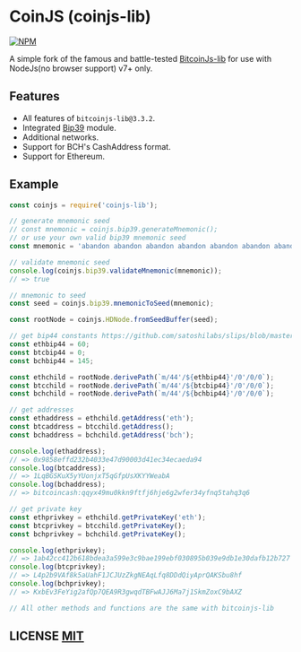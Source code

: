 # CoinJS (coinjs-lib)
[![NPM](https://img.shields.io/npm/v/coinjs-lib.svg)](https://www.npmjs.org/package/coinjs-lib)

A simple fork of the famous and battle-tested [BitcoinJs-lib](https://github.com/bitcoinjs/bitcoinjs-lib) for use with NodeJs(no browser support) v7+ only.

## Features
- All features of `bitcoinjs-lib@3.3.2`.
- Integrated [Bip39](https://github.com/bitcoinjs/bip39) module.
- Additional networks.
- Support for BCH's CashAddress format.
- Support for Ethereum.

## Example
```js
const coinjs = require('coinjs-lib');

// generate mnemonic seed
// const mnemonic = coinjs.bip39.generateMnemonic();
// or use your own valid bip39 mnemonic seed
const mnemonic = 'abandon abandon abandon abandon abandon abandon abandon abandon abandon abandon abandon about';

// validate mnemonic seed
console.log(coinjs.bip39.validateMnemonic(mnemonic));
// => true

// mnemonic to seed
const seed = coinjs.bip39.mnemonicToSeed(mnemonic);

const rootNode = coinjs.HDNode.fromSeedBuffer(seed);

// get bip44 constants https://github.com/satoshilabs/slips/blob/master/slip-0044.md
const ethbip44 = 60;
const btcbip44 = 0;
const bchbip44 = 145;

const ethchild = rootNode.derivePath(`m/44'/${ethbip44}'/0'/0/0`);
const btcchild = rootNode.derivePath(`m/44'/${btcbip44}'/0'/0/0`);
const bchchild = rootNode.derivePath(`m/44'/${bchbip44}'/0'/0/0`);

// get addresses
const ethaddress = ethchild.getAddress('eth');
const btcaddress = btcchild.getAddress();
const bchaddress = bchchild.getAddress('bch');

console.log(ethaddress);
// => 0x9858effd232b4033e47d90003d41ec34ecaeda94
console.log(btcaddress);
// => 1LqBGSKuX5yYUonjxT5qGfpUsXKYYWeabA
console.log(bchaddress);
// => bitcoincash:qqyx49mu0kkn9ftfj6hje6g2wfer34yfnq5tahq3q6

// get private key
const ethprivkey = ethchild.getPrivateKey('eth');
const btcprivkey = btcchild.getPrivateKey();
const bchprivkey = bchchild.getPrivateKey();

console.log(ethprivkey);
// => 1ab42cc412b618bdea3a599e3c9bae199ebf030895b039e9db1e30dafb12b727
console.log(btcprivkey);
// => L4p2b9VAf8k5aUahF1JCJUzZkgNEAqLfq8DDdQiyAprQAKSbu8hf
console.log(bchprivkey);
// => KxbEv3FeYig2afQp7QEA9R3gwqdTBFwAJJ6Ma7j1SkmZoxC9bAXZ

// All other methods and functions are the same with bitcoinjs-lib
```

## LICENSE [MIT](LICENSE)

